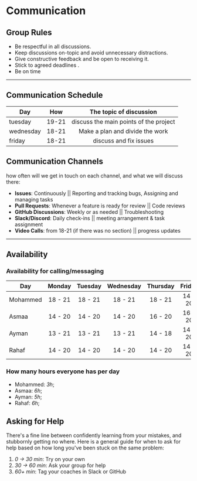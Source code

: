 # Communication

## Group Rules

- Be respectful in all discussions.
- Keep discussions on-topic and avoid unnecessary distractions.
- Give constructive feedback and be open to receiving it.
- Stick to agreed deadlines .
- Be on time

---

## Communication Schedule

| Day       |  How  |        The topic of discussion         |
| --------- | :---: | :------------------------------------: |
| tuesday   | 19-21 | discuss the main points of the project |
| wednesday | 18-21 |    Make a plan and divide the work     |
| friday    | 18-21 |         discuss and fix issues         |

## Communication Channels

how often will we get in touch on each channel, and what we will discuss there:

- **Issues**: Continuously || Reporting and tracking bugs, Assigning and
  managing tasks
- **Pull Requests**: Whenever a feature is ready for review || Code reviews
- **GitHub Discussions**: Weekly or as needed || Troubleshooting
- **Slack/Discord**: Daily check-ins || meeting arrangement & task assignment
- **Video Calls**: from 18-21 (if there was no section) || progress updates

---

## Availability

### Availability for calling/messaging

| Day      | Monday  | Tuesday | Wednesday | Thursday | Friday  | Saturday | Sunday  |
| -------- | :-----: | :-----: | :-------: | :------: | :-----: | :------: | :-----: |
| Mohammed | 18 - 21 | 18 - 21 |  18 - 21  | 18 - 21  | 14 - 20 | 14 - 20  | 18 - 21 |
| Asmaa    | 14 - 20 | 14 - 20 |  14 - 20  | 16 - 20  | 16 - 20 | 14 - 18  | 14 - 20 |
| Ayman    | 13 - 21 | 13 - 21 |  13 - 21  | 14 - 18  | 14 - 20 | 14 - 20  | 19 - 21 |
| Rahaf    | 14 - 20 | 14 - 20 |  14 - 20  | 14 - 20  | 14 - 20 | 14 - 20  | 14 - 20 |

### How many hours everyone has per day

- Mohammed: _3h_;
- Asmaa: _6h_;
- Ayman: _5h_;
- Rahaf: _6h_;

## Asking for Help

There's a fine line between confidently learning from your mistakes, and
stubbornly getting no where. Here is a general guide for when to ask for help
based on how long you've been stuck on the same problem:

1. _0 -> 30 min_: Try on your own
2. _30 -> 60 min_: Ask your group for help
3. _60+ min_: Tag your coaches in Slack or GitHub
